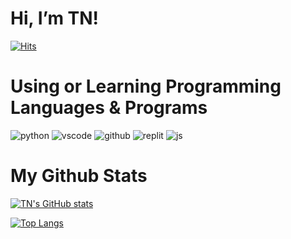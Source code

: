 # Hi, I’m TN!

[![Hits](https://hits.seeyoufarm.com/api/count/incr/badge.svg?url=https%3A%2F%2Fgithub.com%2Ftn-tttns&count_bg=%23969696&title_bg=%23272727&icon=github.svg&icon_color=%23E7E7E7&title=hits&edge_flat=true)](https://hits.seeyoufarm.com)

# Using or Learning Programming Languages & Programs
![python](https://img.shields.io/badge/-PYTHON-3776AB?style=for-the-badge&logo=python&logoColor=white) ![vscode](https://img.shields.io/badge/-Visual%20Studio%20Code-007ACC?style=for-the-badge&logo=visualstudiocode&logoColor=white) ![github](https://img.shields.io/badge/-github-181717?style=for-the-badge&logo=github&logoColor=white) ![replit](https://img.shields.io/badge/-replit-F26207?style=for-the-badge&logo=replit&logoColor=white) ![js](https://img.shields.io/badge/-javascript-F7DF1E?style=for-the-badge&logo=javascript&logoColor=black)

# My Github Stats
[![TN's GitHub stats](https://github-readme-stats.vercel.app/api?username=tn-tttns&show_icons=true&theme=tokyonight)](https://github.com/anuraghazra/github-readme-stats)

[![Top Langs](https://github-readme-stats.vercel.app/api/top-langs/?username=tn-tttns&layout=compact)](https://github.com/anuraghazra/github-readme-stats)
